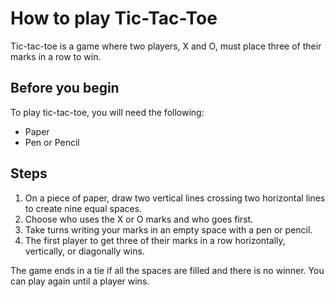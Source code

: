 # How to play Tic-Tac-Toe

Tic-tac-toe is a game where two players, X and O, must place three of their marks in a row to win.

## Before you begin
To play tic-tac-toe, you will need the following:
- Paper
- Pen or Pencil

## Steps
1. On a piece of paper, draw two vertical lines crossing two horizontal lines to create nine equal spaces.
2. Choose who uses the X or O marks and who goes first.
3. Take turns writing your marks in an empty space with a pen or pencil.
4. The first player to get three of their marks in a row horizontally, vertically, or diagonally wins.

The game ends in a tie if all the spaces are filled and there is no winner. You can play again until a player wins.
